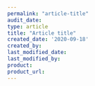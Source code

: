 ```yaml
---
permalink: "article-title"
audit_date:
type: article
title: "Article title"
created_date: '2020-09-18'
created_by:
last_modified_date:
last_modified_by:
product:
product_url:
---
```

